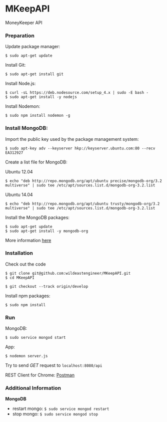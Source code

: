 # MKeepAPI
MoneyKeeper API

### Preparation
Update package manager:
```
$ sudo apt-get update
```
Install Git:
```
$ sudo apt-get install git
```
Install Node.js:
```
$ curl -sL https://deb.nodesource.com/setup_4.x | sudo -E bash -
$ sudo apt-get install -y nodejs
```
Install Nodemon:
```
$ sudo npm install nodemon -g
```

### Install MongoDB:
Import the public key used by the package management system:
```
$ sudo apt-key adv --keyserver hkp://keyserver.ubuntu.com:80 --recv EA312927
```
Create a list file for MongoDB:

Ubuntu 12.04
```
$ echo "deb http://repo.mongodb.org/apt/ubuntu precise/mongodb-org/3.2 multiverse" | sudo tee /etc/apt/sources.list.d/mongodb-org-3.2.list
```
Ubuntu 14.04
```
$ echo "deb http://repo.mongodb.org/apt/ubuntu trusty/mongodb-org/3.2 multiverse" | sudo tee /etc/apt/sources.list.d/mongodb-org-3.2.list
```
Install the MongoDB packages:
```
$ sudo apt-get update
$ sudo apt-get install -y mongodb-org
```
More information [here](https://docs.mongodb.org/manual/tutorial/install-mongodb-on-ubuntu/)

### Installation
Check out the code
```
$ git clone git@github.com:wildeastengineer/MKeepAPI.git
$ cd MKeepAPI
```
```
$ git checkout --track origin/develop
```

Install npm packages:
```
$ sudo npm install
```

### Run
MongoDB:
```
$ sudo service mongod start
```
App:
```
$ nodemon server.js
```
Try to send *GET* request to `localhost:8080/api`

REST Client for Chrome: [Postman](https://chrome.google.com/webstore/detail/postman-rest-client-short/mkhojklkhkdaghjjfdnphfphiaiohkef)

### Additional Information
**MongoDB**

- restart mongo: `$ sudo service mongod restart`
- stop mongo: `$ sudo service mongod stop`
